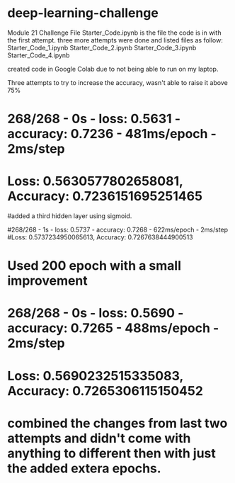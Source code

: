 # deep-learning-challenge
Module 21 Challenge
File Starter_Code.ipynb is the file the code is in with the first attempt.
three more attempts were done and listed files as follow:
Starter_Code_1.ipynb
Starter_Code_2.ipynb
Starter_Code_3.ipynb
Starter_Code_4.ipynb

created code in Google Colab due to not being able to run on my laptop.

Three attempts to try to increase the accuracy, wasn't able to raise it above 75%

# 268/268 - 0s - loss: 0.5631 - accuracy: 0.7236 - 481ms/epoch - 2ms/step
# Loss: 0.5630577802658081, Accuracy: 0.7236151695251465

#added a third hidden layer using sigmoid.

#268/268 - 1s - loss: 0.5737 - accuracy: 0.7268 - 622ms/epoch - 2ms/step
#Loss: 0.5737234950065613, Accuracy: 0.7267638444900513

# Used 200 epoch with a small improvement

# 268/268 - 0s - loss: 0.5690 - accuracy: 0.7265 - 488ms/epoch - 2ms/step
# Loss: 0.5690232515335083, Accuracy: 0.7265306115150452

# combined the changes from last two attempts and didn't come with anything to different then with just the added extera epochs.
